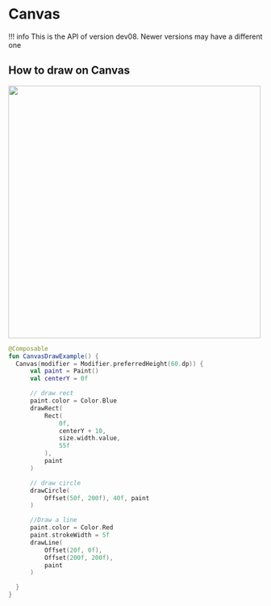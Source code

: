 # Canvas

!!! info
    This is the API of version dev08. Newer versions may have a different one

## How to draw on Canvas

<p align="left">
  <img src ="../../images/CanvasDrawExample.png" height=500 />
</p>



```kotlin
@Composable
fun CanvasDrawExample() {
  Canvas(modifier = Modifier.preferredHeight(60.dp)) {
      val paint = Paint()
      val centerY = 0f

      // draw rect
      paint.color = Color.Blue
      drawRect(
          Rect(
              0f,
              centerY + 10,
              size.width.value,
              55f
          ),
          paint
      )

      // draw circle
      drawCircle(
          Offset(50f, 200f), 40f, paint
      )

      //Draw a line
      paint.color = Color.Red
      paint.strokeWidth = 5f
      drawLine(
          Offset(20f, 0f),
          Offset(200f, 200f),
          paint
      )

  }
}


```